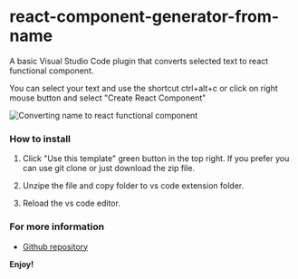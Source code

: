 # react-component-generator-from-name

A basic Visual Studio Code plugin that converts selected text to react functional component.

You can select your text and use the shortcut ctrl+alt+c or click on right mouse button and select "Create React Component"


![Converting name to react functional component](https://github.com/angarev/React-component-generator-vscode-extension/master/assets/createComponent.gif)



### How to install

1. Click "Use this template" green button in the top right. If you prefer you can use git clone or just download the zip file.

2. Unzipe the file and copy folder to vs code extension folder.

3. Reload the vs code editor.


### For more information
* [Github repository](https://github.com/angarev/React-component-generator-vscode-extension.git)


**Enjoy!**
